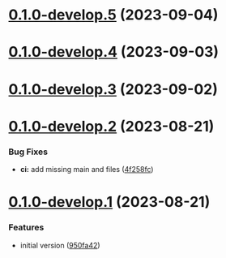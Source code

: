 # [0.1.0-develop.5](https://git.lumeweb.com/LumeWeb/kernel-lavanet-client/compare/v0.1.0-develop.4...v0.1.0-develop.5) (2023-09-04)

# [0.1.0-develop.4](https://git.lumeweb.com/LumeWeb/kernel-lavanet-client/compare/v0.1.0-develop.3...v0.1.0-develop.4) (2023-09-03)

# [0.1.0-develop.3](https://git.lumeweb.com/LumeWeb/kernel-lavanet-client/compare/v0.1.0-develop.2...v0.1.0-develop.3) (2023-09-02)

# [0.1.0-develop.2](https://git.lumeweb.com/LumeWeb/kernel-lavanet-client/compare/v0.1.0-develop.1...v0.1.0-develop.2) (2023-08-21)


### Bug Fixes

* **ci:** add missing main and files ([4f258fc](https://git.lumeweb.com/LumeWeb/kernel-lavanet-client/commit/4f258fc19bcde9e6cdcc4dac53d7c2a93db5b2d8))

# [0.1.0-develop.1](https://git.lumeweb.com/LumeWeb/kernel-lavanet-client/compare/v0.0.1...v0.1.0-develop.1) (2023-08-21)


### Features

* initial version ([950fa42](https://git.lumeweb.com/LumeWeb/kernel-lavanet-client/commit/950fa42698e462252e303ad961d5c0b07c883d8e))
